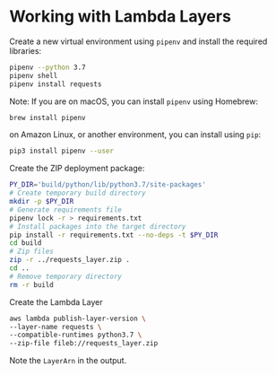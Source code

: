 # Working with Lambda Layers

Create a new virtual environment using `pipenv` and install the required libraries:

```sh
pipenv --python 3.7
pipenv shell
pipenv install requests
```

Note: If you are on macOS, you can install `pipenv` using Homebrew:

```sh
brew install pipenv
```

on Amazon Linux, or another environment, you can install using `pip`:

```sh
pip3 install pipenv --user
```

Create the ZIP deployment package:

```sh
PY_DIR='build/python/lib/python3.7/site-packages'
# Create temporary build directory
mkdir -p $PY_DIR
# Generate requirements file
pipenv lock -r > requirements.txt
# Install packages into the target directory
pip install -r requirements.txt --no-deps -t $PY_DIR
cd build
# Zip files
zip -r ../requests_layer.zip .
cd ..
# Remove temporary directory
rm -r build
```

Create the Lambda Layer

```sh
aws lambda publish-layer-version \
--layer-name requests \
--compatible-runtimes python3.7 \
--zip-file fileb://requests_layer.zip
```

Note the `LayerArn` in the output.
